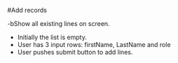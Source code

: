 #Add records

-bShow all existing lines on screen.

- Initially the list is empty.
- User has 3 input rows: firstName, LastName and role
- User pushes submit button to add lines.
